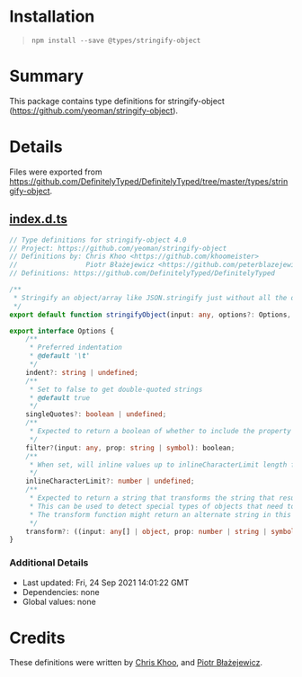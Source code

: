 # Installation
> `npm install --save @types/stringify-object`

# Summary
This package contains type definitions for stringify-object (https://github.com/yeoman/stringify-object).

# Details
Files were exported from https://github.com/DefinitelyTyped/DefinitelyTyped/tree/master/types/stringify-object.
## [index.d.ts](https://github.com/DefinitelyTyped/DefinitelyTyped/tree/master/types/stringify-object/index.d.ts)
````ts
// Type definitions for stringify-object 4.0
// Project: https://github.com/yeoman/stringify-object
// Definitions by: Chris Khoo <https://github.com/khoomeister>
//                 Piotr Błażejewicz <https://github.com/peterblazejewicz>
// Definitions: https://github.com/DefinitelyTyped/DefinitelyTyped

/**
 * Stringify an object/array like JSON.stringify just without all the double-quotes
 */
export default function stringifyObject(input: any, options?: Options, pad?: string): string;

export interface Options {
    /**
     * Preferred indentation
     * @default '\t'
     */
    indent?: string | undefined;
    /**
     * Set to false to get double-quoted strings
     * @default true
     */
    singleQuotes?: boolean | undefined;
    /**
     * Expected to return a boolean of whether to include the property property of the object object in the output.
     */
    filter?(input: any, prop: string | symbol): boolean;
    /**
     * When set, will inline values up to inlineCharacterLimit length for the sake of more terse output.
     */
    inlineCharacterLimit?: number | undefined;
    /**
     * Expected to return a string that transforms the string that resulted from stringifying object[property].
     * This can be used to detect special types of objects that need to be stringified in a particular way.
     * The transform function might return an alternate string in this case, otherwise returning the originalResult.
     */
    transform?: ((input: any[] | object, prop: number | string | symbol, originalResult: string) => string) | undefined;
}

````

### Additional Details
 * Last updated: Fri, 24 Sep 2021 14:01:22 GMT
 * Dependencies: none
 * Global values: none

# Credits
These definitions were written by [Chris Khoo](https://github.com/khoomeister), and [Piotr Błażejewicz](https://github.com/peterblazejewicz).
